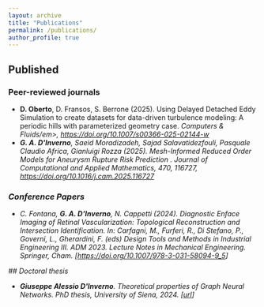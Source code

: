 ```yaml
---
layout: archive
title: "Publications"
permalink: /publications/
author_profile: true
---
```

<!--- 
  You can also find my articles on <u><a href="[https://scholar.google.com/citations?user=JsXiefkAAAAJ&hl=it](https://scholar.google.com/citations?user=NvVY4aIAAAAJ&hl=it&oi=ao)" target="_blank">my Google Scholar profile</a>.</u>


{% include base_path %}


## Submitted
<ul>

<li>
B. T. Corradini, B. Cullen, C. Gallegati, S. Marziali, <b>G. A. D’Inverno</b>, M. Bianchini, F. Scarselli. Training Dynamics of GANs Through the Lens of Persistent Homology. 2025. <em>Under review</em>.
</li>

<li>
<b>G. A. D'Inverno</b>, Z. Hu, L. Davy, M. Unser, G. Rozza, J. Dong. Revisiting Deep Information Propagation: Fractal Frontier and Finite-size Effects. <em>arXiv</em>,  2025. [<a href="http://arxiv.org/abs/2508.03222" target="_blank">arXiv:2508.03222</a>]. <em>Under review</em>
</li>

<li>
A. Poggi, <b>G. A. D'Inverno</b>, H. Brismar, O. Öktem, M. Barreau, K. Morozovska. Data-driven multi-agent modelling of calcium interactions in cell culture: PINN vs Regularized Least-squares. <em>arXiv</em>,  2025. [<a href="http://arxiv.org/abs/2505.20327" target="_blank">arXiv:2505.20327</a>]. <em>Under review</em>
</li>

<li>
<b>G. A. D'Inverno</b>, K. Ajavon, S. Brugiapaglia. Surrogate models for diffusion on graphs via sparse polynomials. <em>arXiv</em>,  2025. [<a href="http://arxiv.org/abs/2502.06595" target="_blank">arXiv:2502.06595</a>].
</li> 


<li>
A. Varbella, D. Briens, B. Gjorgiev, <b>G. A. D'Inverno</b>, G. Sansavini. Physics-Informed GNN for non-linear constrained optimization: PINCO a solver for the AC-optimal power flow. <em>arXiv</em>, 2024. [<a href="https://arxiv.org/pdf/2410.04818" target="_blank"> arXiv:2410.04818</a>] (ICLR 2025, <em>Under review</em>)
</li> 

<li>
L. Chiantini, <b>G. A. D'Inverno</b>, S. Marziali. Product Of Tensors and Description of Networks. <em>arXiv</em>, 2024. [<a href="https://arxiv.org/pdf/2402.06768" target="_blank">arXiv:2402.06768</a>]. <em>Under review</em>
</li>

</ul> -->



## Published

### Peer-reviewed journals
<ul>

<li>
<b>D. Oberto</b>, D. Fransos, S. Berrone (2025). Using Delayed Detached Eddy Simulation to create datasets for data-driven turbulence modeling: A periodic hills with parameterized geometry case. <em>Computers & Fluids/em>, <a href="[https://doi.org/10.1007/s00366-025-02144-w](https://doi.org/10.1016/j.compfluid.2024.106506)" target="_blank">https://doi.org/10.1007/s00366-025-02144-w</a>
</li>

<li>
<b>G. A. D'Inverno</b>, Saeid Moradizadeh, Sajad Salavatidezfouli, Pasquale Claudio Africa, Gianluigi Rozza (2025). Mesh-Informed Reduced Order Models for Aneurysm Rupture Risk Prediction . <em>Journal of Computational and Applied Mathematics</em>, 470, 116727,  <a href="https://doi.org/10.1016/j.cam.2025.116727" target="_blank">https://doi.org/10.1016/j.cam.2025.116727</a>
</li>
<!--- 
<li>
<b>G. A. D'Inverno</b>, M. Bianchini, F. Scarselli (2024). VC dimension of Graph Neural Networks with Pfaffian activation functions. <em>Neural Networks</em>, 182, 106924. <a href="https://doi.org/10.1016/j.neunet.2024.106924" target="_blank">https://doi.org/10.1016/j.neunet.2024.106924</a>
</li>

<li>
<b>G. A. D'Inverno</b>, S. Brugiapaglia, M. Ravanelli (2024). Generalization Limits of Graph Neural Networks in Identity Effects Learning. <em>Neural Networks</em>, 181, 106793. <a href="https://doi.org/10.1016/j.neunet.2024.106793" target="_blank">https://doi.org/10.1016/j.neunet.2024.106793</a>
</li>

<li>
<b>G. A. D'Inverno</b>, J. Dong (2024). Comparison of Reservoir Computing topologies using the Recurrent Kernel approach.  <em>Neurocomputing</em>, 611, 128679. <a href="https://doi.org/10.1016/j.neucom.2024.128679" target="_blank">https://doi.org/10.1016/j.neucom.2024.128679 </a>
</li>

<li>
<b>G. A. D’Inverno</b>, M. Bianchini, M. L. Sampoli, F. Scarselli (2024). On the approximation capability of GNNs in node classification/regression tasks. <em>Soft Computing</em>, 28, 8527–8547.  <a href="https://doi.org/10.1007/s00500-024-09676-1" target="_blank">https://doi.org/10.1007/s00500-024-09676-1</a>
</li>
<li>
M. S. Bucarelli,  <b>G. A. D’Inverno</b>, M. Bianchini, F. Scarselli, F. Silvestri (2024). A topological description of loss surfaces based on Betti Numbers. <em>Neural Networks</em>, 178, 106465.  <a href="https://doi.org/10.1016/j.neunet.2024.106465" target="_blank">https://doi.org/10.1016/j.neunet.2024.106465</a>
</li>


<li>
S. Beddar-Wiesing,  <b>G. A. D’Inverno</b>, C. Graziani, V. Lachi, A. Moallemy-Oureh, F. Scarselli, J. M. Thomas (2024). Weisfeiler–Lehman goes dynamic: An analysis of the expressive power of graph neural networks for attributed and dynamic graphs. <em>Neural Networks</em>, 173, 106213.  <a href="https://doi.org/10.1016/j.neunet.2024.106213" target="_blank">https://doi.org/10.1016/j.neunet.2024.106213</a>
</li>

<li>
A. Falini, <b>G. A. D'Inverno</b>, M. L. Sampoli, F. Mazzia (2022). Splines Parameterization of Planar Domains by Physics-Informed Neural Networks. <em>Mathematics</em>, 11(10), 2406.  <a href="https://doi.org/10.3390/math11102406" target="_blank">https://doi.org/10.3390/math11102406</a>
</li>

<li>
 <b>G. A. D’Inverno</b>, S. Brunetti,  M. L. Sampoli, D. F. Muresanu, A. Rufa, M. Bianchini (2021). Visual Sequential Search Test Analysis: An Algorithmic Approach. <em>Mathematics</em>, 9(22), 2952. <a href="https://doi.org/10.3390/math9222952" target="_blank">https://doi.org/10.3390/math9222952</a>
</li> 
-->
</ul>

### Conference Papers

<ul>
<li>
  C. Fontana, <b>G. A. D’Inverno</b>, N. Cappetti (2024). Diagnostic Enface Imaging of Retinal Vascularization: Topological Reconstruction and Intersection Identification. In: Carfagni, M., Furferi, R., Di Stefano, P., Governi, L., Gherardini, F. (eds) <em>Design Tools and Methods in Industrial Engineering III. ADM 2023.</em> Lecture Notes in Mechanical Engineering. Springer, Cham. [<a href="https://doi.org/10.1007/978-3-031-58094-9_5" target="_blank">https://doi.org/10.1007/978-3-031-58094-9_5</a>]
</li>
</ul
>
## Doctoral thesis
<ul>
<li>
<b>Giuseppe Alessio D'Inverno</b>. <em>Theoretical properties of Graph Neural Networks</em>. PhD thesis, University of Siena, 2024.  [<a href="https://hdl.handle.net/11365/1259294" target="_blank">url</a>]
</li>
</ul>

